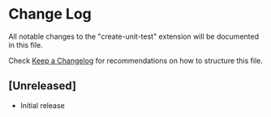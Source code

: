 # Change Log

All notable changes to the "create-unit-test" extension will be documented in this file.

Check [Keep a Changelog](http://keepachangelog.com/) for recommendations on how to structure this file.

## [Unreleased]

- Initial release